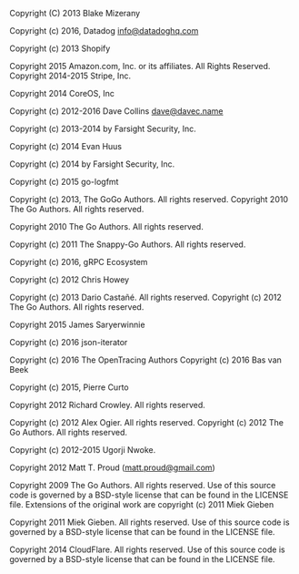 Copyright (C) 2013 Blake Mizerany


Copyright (c) 2016, Datadog <info@datadoghq.com>


Copyright (c) 2013 Shopify


Copyright 2015 Amazon.com, Inc. or its affiliates. All Rights Reserved.
Copyright 2014-2015 Stripe, Inc.


Copyright 2014 CoreOS, Inc


Copyright (c) 2012-2016 Dave Collins <dave@davec.name>


Copyright (c) 2013-2014 by Farsight Security, Inc.


Copyright (c) 2014 Evan Huus


Copyright (c) 2014 by Farsight Security, Inc.


Copyright (c) 2015 go-logfmt


Copyright (c) 2013, The GoGo Authors. All rights reserved.
Copyright 2010 The Go Authors.  All rights reserved.


Copyright 2010 The Go Authors.  All rights reserved.


Copyright (c) 2011 The Snappy-Go Authors. All rights reserved.


Copyright (c) 2016, gRPC Ecosystem


Copyright (c) 2012 Chris Howey


Copyright (c) 2013 Dario Castañé. All rights reserved.
Copyright (c) 2012 The Go Authors. All rights reserved.


Copyright 2015 James Saryerwinnie


Copyright (c) 2016 json-iterator


Copyright (c) 2016 The OpenTracing Authors
Copyright (c) 2016 Bas van Beek


Copyright (c) 2015, Pierre Curto


Copyright 2012 Richard Crowley. All rights reserved.


Copyright (c) 2012 Alex Ogier. All rights reserved.
Copyright (c) 2012 The Go Authors. All rights reserved.


Copyright (c) 2012-2015 Ugorji Nwoke.


Copyright 2012 Matt T. Proud (matt.proud@gmail.com)


Copyright 2009 The Go Authors. All rights reserved. Use of this source code
is governed by a BSD-style license that can be found in the LICENSE file.
Extensions of the original work are copyright (c) 2011 Miek Gieben

Copyright 2011 Miek Gieben. All rights reserved. Use of this source code is
governed by a BSD-style license that can be found in the LICENSE file.

Copyright 2014 CloudFlare. All rights reserved. Use of this source code is
governed by a BSD-style license that can be found in the LICENSE file.



